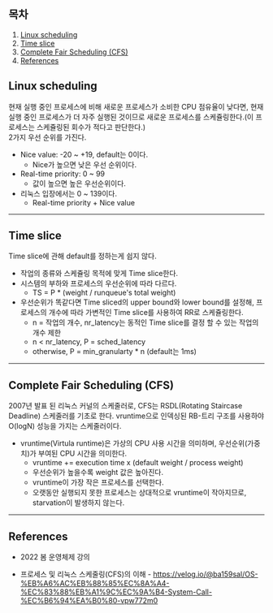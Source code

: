 ## 목차

1. [Linux scheduling](#linux-scheduling)
2. [Time slice](#time-slice)
3. [Complete Fair Scheduling (CFS)](#complete-fair-scheduling-cfs)
4. [References](#references)

## Linux scheduling
현재 실행 중인 프로세스에 비해 새로운 프로세스가 소비한 CPU 점유율이 낮다면, 현재 실행 중인 프로세스가 더 자주 실행된 것이므로 새로운 프로세스를 스케쥴링한다.(이 프로세스는 스케쥴링된 회수가 적다고 판단한다.) \
2가지 우선 순위를 가진다.
+ Nice value: -20 ~ +19, default는 0이다.
    + Nice가 높으면 낮은 우선 순위이다.
+ Real-time priority: 0 ~ 99
    + 값이 높으면 높은 우선순위이다.
+ 리눅스 입장에서는 0 ~ 139이다.
    + Real-time priority + Nice value

* * *

## Time slice
Time slice에 관해 default를 정하는게 쉽지 않다.

+ 작업의 종류와 스케쥴링 목적에 맞게 Time slice한다.
+ 시스템의 부하와 프로세스의 우선순위에 따라 다르다.
    + TS = P * (weight / runqueue's total weight)
+ 우선순위가 똑같다면 Time sliced의 upper bound와 lower bound를 설정해, 프로세스의 개수에 따라 가변적인 Time slice를 사용하여 RR로 스케쥴링한다.
    + n = 작업의 개수, nr_latency는 동적인 Time slice를 결정 할 수 있는 작업의 개수 제한
    + n < nr_latency, P = sched_latency
    + otherwise, P = min_granularty * n (default는 1ms)

* * *

## Complete Fair Scheduling (CFS)
2007년 발표 된 리눅스 커널의 스케줄러로, CFS는 RSDL(Rotating Staircase Deadline) 스케줄러를 기초로 한다. vruntime으로 인덱싱된 RB-트리 구조를 사용하야 O(logN) 성능을 가지는 스케줄러이다.
+ vruntime(Virtula runtime)은 가상의 CPU 사용 시간을 의미하며, 우선순위(가중치)가 부여된 CPU 시간을 의미한다.
    + vruntime += execution time x (default weight / process weight)
    + 우선순위가 높을수록 weight 값은 높아진다.
    + vruntime이 가장 작은 프로세스를 선택한다. 
    + 오랫동안 실행되지 못한 프로세스는 상대적으로 vruntime이 작아지므로, starvation이 발생하지 않는다.

* * *

## References
* 2022 봄 운영체제 강의
+ 프로세스 및 리눅스 스케줄링(CFS)의 이해 - https://velog.io/@ba159sal/OS-%EB%A6%AC%EB%88%85%EC%8A%A4-%EC%83%88%EB%A1%9C%EC%9A%B4-System-Call-%EC%B6%94%EA%B0%80-vpw772m0